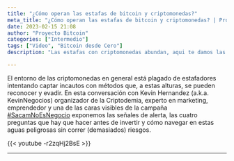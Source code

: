 ```yaml
---
title: "¿Cómo operan las estafas de bitcoin y criptomonedas?"
meta_title: "¿Cómo operan las estafas de bitcoin y criptomonedas? | Proyecto Bitcoin"
date: 2023-02-15 21:08
author: "Proyecto Bitcoin"
categories: ["Intermedio"]
tags: ["Video", "Bitcoin desde Cero"]
description: "Las estafas con criptomonedas abundan, aqui te damos las claves para reconocerlas desde lejos, con la ayuda de Kevin Hernandez."

---
```

El entorno de las criptomonedas en general está plagado de estafadores intentando captar incautos con métodos que, a estas alturas, se pueden reconocer y evadir. En esta conversación con Kevin Hernandez (a.k.a. KevinNegocios) organizador de la Criptodemia, experto en marketing, emprendedor y una de las caras visibles de la campaña [#SacamNoEsNegocio](https://www.youtube.com/hashtag/sacamnoesnegocio) exponemos las señales de alerta, las cuatro preguntas que hay que hacer antes de invertir y cómo navegar en estas aguas peligrosas sin correr (demasiados) riesgos.

{{< youtube -r2zqHj2BsE >}}

<hr>
